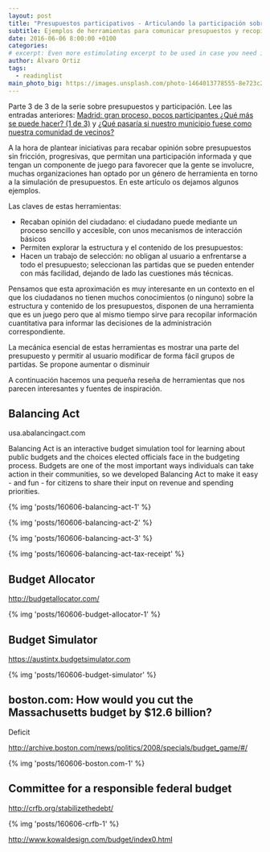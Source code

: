 ```yaml
---
layout: post
title: "Presupuestos participativos - Articulando la participación sobre presupuestos (3 de 3)"
subtitle: Ejemplos de herramientas para comunicar presupuestos y recopilar opiniones
date: 2016-06-06 8:00:00 +0100
categories: 
# excerpt: Even more estimulating excerpt to be used in case you need it. 
author: Álvaro Ortiz
tags:
  - readinglist
main_photo_big: https://images.unsplash.com/photo-1464013778555-8e723c2f01f8?crop=entropy&fit=crop&fm=jpg&h=900&ixjsv=2.1.0&ixlib=rb-0.3.5&q=80&w=1600
---
```


Parte 3 de 3 de la serie sobre presupuestos y participación. Lee las entradas anteriores: [Madrid: gran proceso, pocos participantes ¿Qué más se puede hacer? (1 de 3)](/blog/20160530-presupuestos-participativos.html) y [¿Qué pasaría si nuestro municipio fuese como nuestra comunidad de vecinos?](/blog/20160602-presupuestos-participativos-retos-alternativas.html)

<div class="separator"></div>

A la hora de plantear iniciativas para recabar opinión sobre presupuestos sin fricción, progresivas, que permitan una participación informada y que tengan un componente de juego para favorecer que la gente se involucre, muchas organizaciones han optado por un género de herramienta en torno a la simulación de presupuestos. En este artículo os dejamos algunos ejemplos. 

Las claves de estas herramientas: 

- Recaban opinión del ciudadano: el ciudadano puede mediante un proceso sencillo y accesible, con unos mecanismos de interacción básicos
- Permiten explorar la estructura y el contenido de los presupuestos:
- Hacen un trabajo de selección: no obligan al usuario a enfrentarse a todo el presupuesto; seleccionan las partidas que se pueden entender con más facilidad, dejando de lado las cuestiones más técnicas.


Pensamos que esta aproximación es muy interesante en un contexto en el que los ciudadanos no tienen muchos conocimientos (o ninguno) sobre la estructura y contenido de los presupuestos, disponen de una herramienta que es un juego pero que al mismo tiempo sirve para recopilar información cuantitativa para informar las decisiones de la administración correspondiente. 

La mecánica esencial de estas herramientas es mostrar una parte del presupuesto y permitir al usuario modificar de forma fácil grupos de partidas. Se propone aumentar o disminuir 


A continuación hacemos una pequeña reseña de herramientas que nos parecen interesantes y fuentes de inspiración. 

<div class="separator"></div>

## Balancing Act

usa.abalancingact.com

Balancing Act is an interactive budget simulation tool for learning about public budgets and the choices elected officials face in the budgeting process. Budgets are one of the most important ways individuals can take action in their communities, so we developed Balancing Act to make it easy - and fun - for citizens to share their input on revenue and spending priorities.

{% img 'posts/160606-balancing-act-1' %}

{% img 'posts/160606-balancing-act-2' %}

{% img 'posts/160606-balancing-act-3' %}

{% img 'posts/160606-balancing-act-tax-receipt' %}


## Budget Allocator

http://budgetallocator.com/

{% img 'posts/160606-budget-allocator-1' %}




## Budget Simulator 

https://austintx.budgetsimulator.com

{% img 'posts/160606-budget-simulator' %}



## boston.com: How would you cut the Massachusetts budget by $12.6 billion?

Deficit 

http://archive.boston.com/news/politics/2008/specials/budget_game/#/

{% img 'posts/160606-boston.com-1' %}



## Committee for a responsible federal budget 

http://crfb.org/stabilizethedebt/

{% img 'posts/160606-crfb-1' %}

http://www.kowaldesign.com/budget/index0.html


